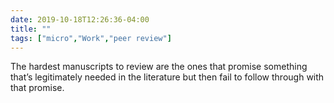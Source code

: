 ```yaml
---
date: 2019-10-18T12:26:36-04:00
title: ""
tags: ["micro","Work","peer review"]
---
```

The hardest manuscripts to review are the ones that promise something that’s legitimately needed in the literature but then fail to follow through with that promise.
